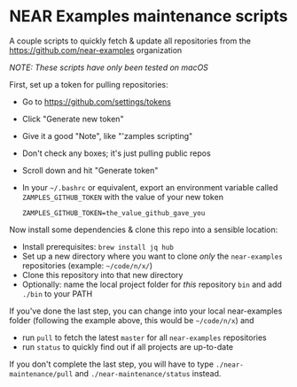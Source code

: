 NEAR Examples maintenance scripts
=================================

A couple scripts to quickly fetch & update all repositories from the
https://github.com/near-examples organization

_NOTE: These scripts have only been tested on macOS_

First, set up a token for pulling repositories:

* Go to https://github.com/settings/tokens
* Click "Generate new token"
* Give it a good "Note", like "'zamples scripting"
* Don't check any boxes; it's just pulling public repos
* Scroll down and hit "Generate token"
* In your `~/.bashrc` or equivalent, export an environment variable called
  `ZAMPLES_GITHUB_TOKEN` with the value of your new token

      ZAMPLES_GITHUB_TOKEN=the_value_github_gave_you

Now install some dependencies & clone this repo into a sensible location:

* Install prerequisites: `brew install jq hub`
* Set up a new directory where you want to clone _only_ the `near-examples`
  repositories (example: `~/code/n/x/`)
* Clone this repository into that new directory
* Optionally: name the local project folder for _this_ repository `bin` and add
  `./bin` to your PATH

If you've done the last step, you can change into your local near-examples
folder (following the example above, this would be `~/code/n/x`) and 

* run `pull` to fetch the latest `master` for all `near-examples` repositories
* run `status` to quickly find out if all projects are up-to-date

If you don't complete the last step, you will have to type
`./near-maintenance/pull` and `./near-maintenance/status` instead.
